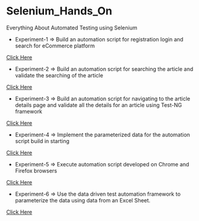 # Selenium_Hands_On
Everything About Automated Testing using Selenium


* Experiment-1 => Build an automation script for registration login and search for eCommerce platform

[Click Here](https://github.com/kushagra67414/Selenium_Hands_On/tree/main/Login%20Page%20Script)

* Experiment-2 => Build an automation script for searching the article and validate the searching of the article

[Click Here](https://github.com/kushagra67414/Selenium_Hands_On/tree/main/Search%20%26%20Validate%20Article)

* Experiment-3 => Build an automation script for navigating to the article details page and validate all the details for an article using Test-NG framework

[Click Here](https://github.com/kushagra67414/Selenium_Hands_On/tree/main/TestNG%20Framework%20Validation)

* Experiment-4 => Implement the parameterized data for the automation script build in starting

[Click Here](https://github.com/kushagra67414/Selenium_Hands_On/tree/main/parameterized%20data%20for%20the%20automation)

* Experiment-5 => Execute automation script developed on Chrome and Firefox browsers

[Click Here](https://github.com/kushagra67414/Selenium_Hands_On/tree/main/Automated%20Script%20for%20diff%20Browser)

* Experiment-6 => Use the data driven test automation framework to parameterize the data using data from an Excel Sheet.

[Click Here](https://github.com/kushagra67414/Selenium_Hands_On/tree/main/Parameterize%20Data%20Using%20Excel%20Sheet)

